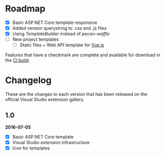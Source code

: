 # Roadmap

- [x] Basic ASP.NET Core template responsive
- [x] Added version querystring to .css and .js files
- [x] Using _TemplateBuilder_ instead of _pecan-waffle_
- [ ] New project templates
  - [ ] Static files + Web API template for [Vue.js](http://vuejs.org/)

Features that have a checkmark are complete and available for
download in the
[CI build](http://vsixgallery.com/extension/ae9d6285-3f2a-4cbe-9021-82eb4d8b8c74/).

# Changelog

These are the changes to each version that has been released
on the official Visual Studio extension gallery.

## 1.0

**2016-07-05**

- [x] Basic ASP.NET Core template
- [x] Visual Studio extension infrastructure
- [x] Icon for templates